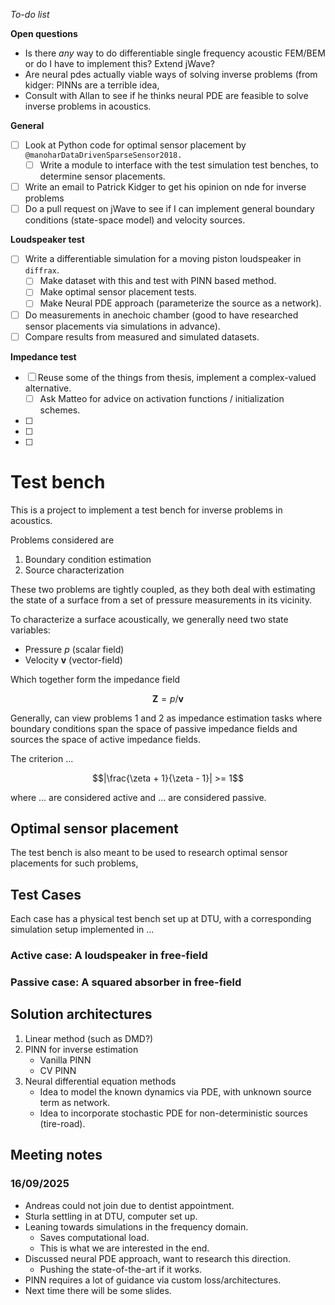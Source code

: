 *To-do list*

**Open questions**
- Is there *any* way to do differentiable single frequency acoustic FEM/BEM or do I have to implement this? Extend jWave?
- Are neural pdes actually viable ways of solving inverse problems (from kidger: PINNs are a terrible idea, 
- Consult with Allan to see if he thinks neural PDE are feasible to solve inverse problems in acoustics.

**General**
-[ ] Look at Python code for optimal sensor placement by `@manoharDataDrivenSparseSensor2018.`
    -[ ] Write a module to interface with the test simulation test benches, to determine sensor placements.
-[ ] Write an email to Patrick Kidger to get his opinion on nde for inverse problems
-[ ] Do a pull request on jWave to see if I can implement general boundary conditions (state-space model)
and velocity sources.

**Loudspeaker test**
-[ ] Write a differentiable simulation for a moving piston loudspeaker in `diffrax`.
    -[ ] Make dataset with this and test with PINN based method.
    -[ ] Make optimal sensor placement tests.
    -[ ] Make Neural PDE approach (parameterize the source as a network).
-[ ] Do measurements in anechoic chamber (good to have researched sensor placements via simulations in advance).
-[ ] Compare results from measured and simulated datasets.

**Impedance test**
-[ ] Reuse some of the things from thesis, implement a complex-valued alternative.
    -[ ] Ask Matteo for advice on activation functions / initialization schemes.
-[ ] 
-[ ] 
-[ ] 

# Test bench

This is a project to implement a test bench for inverse problems in acoustics.

Problems considered are
1. Boundary condition estimation
2. Source characterization

These two problems are tightly coupled, as they both deal with estimating the
state of a surface from a set of pressure measurements in its vicinity.

To characterize a surface acoustically, we generally need two state variables:
- Pressure $p$ (scalar field)
- Velocity $\boldsymbol{v}$ (vector-field)

Which together form the impedance field

$$\boldsymbol{Z} = p / \boldsymbol{v}$$

Generally, can view problems 1 and 2 as impedance estimation tasks where
boundary conditions span the space of passive impedance fields and sources the
space of active impedance fields. 

<!-- passive/active classification --> 
The criterion ...

$$|\frac{\zeta + 1}{\zeta - 1}| >= 1$$

where ... are considered active and ... are considered passive.

## Optimal sensor placement

The test bench is also meant to be used to research optimal sensor placements
for such problems,

## Test Cases

Each case has a physical test bench set up at DTU, with a corresponding
simulation setup implemented in ...

### Active case: A loudspeaker in free-field


### Passive case: A squared absorber in free-field


## Solution architectures

1. Linear method (such as DMD?)
2. PINN for inverse estimation
    - Vanilla PINN
    - CV PINN
3. Neural differential equation methods
    - Idea to model the known dynamics via PDE, with unknown source term as network.
    - Idea to incorporate stochastic PDE for non-deterministic sources (tire-road).

## Meeting notes

### 16/09/2025
- Andreas could not join due to dentist appointment.
- Sturla settling in at DTU, computer set up.
- Leaning towards simulations in the frequency domain.
    - Saves computational load.
    - This is what we are interested in the end.
- Discussed neural PDE approach, want to research this direction.
    - Pushing the state-of-the-art if it works.
- PINN requires a lot of guidance via custom loss/architectures.
- Next time there will be some slides.

